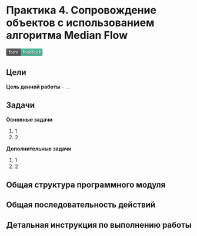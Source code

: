 # Практика 4. Сопровождение объектов с использованием алгоритма Median Flow

[![Feedback](feedback.png)][feedback_day4]

## Цели

__Цель данной работы__ - ...

## Задачи

__Основные задачи__

  1. 1
  1. 2

__Дополнительные задачи__

  1. 1
  1. 2

## Общая структура программного модуля


  
## Общая последовательность действий



## Детальная инструкция по выполнению работы

    

<!-- LINKS -->
[feedback_day4]: https://docs.google.com/forms/d/1eWnjGJ38lawv_JbmOtZuC6jx_sRyNywDzfnWySrxMvE/viewform